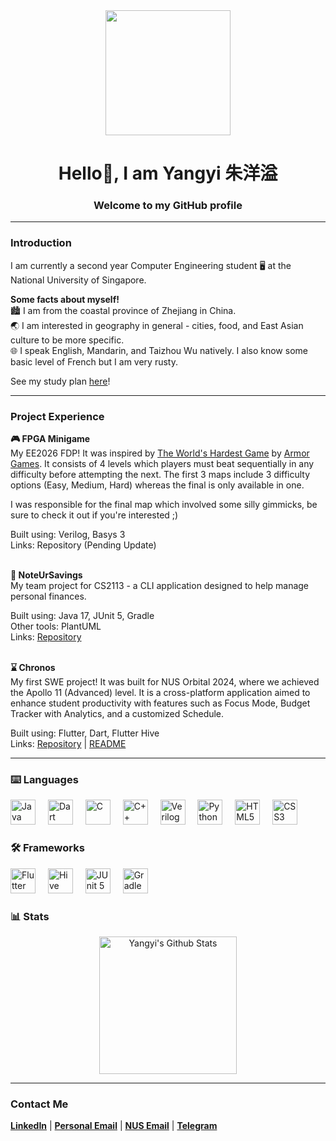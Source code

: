 <div align="center">
    <img src="https://media1.tenor.com/m/qMH5o_XizbcAAAAd/but-here%27s-the-coder.gif" width="200"/>
</div>

<h1 align="center">Hello👋, I am Yangyi 朱洋溢</h1>

<h3 align="center">Welcome to my GitHub profile</h3>

---

### Introduction

I am currently a second year Computer Engineering student 🖥️ at the National University of Singapore.

**Some facts about myself!** <br>
🏙️ I am from the coastal province of Zhejiang in China. <br>
🌏 I am interested in geography in general - cities, food, and East Asian culture to be more specific. <br>
🌐 I speak English, Mandarin, and Taizhou Wu natively. I also know some basic level of French but I am very rusty.

See my study plan [here](StudyPlan.md)!

---

### Project Experience

**🎮 FPGA Minigame** <br>
My EE2026 FDP! It was inspired by <a href="https://flashgaming.fandom.com/wiki/The_World%27s_Hardest_Game">The World's
Hardest Game</a> by <a href="https://en.wikipedia.org/wiki/Armor_Games">Armor Games</a>. It consists of 4 levels which
players must beat sequentially in any difficulty before attempting the next. The first 3 maps include 3 difficulty 
options (Easy, Medium, Hard) whereas the final is only available in one.

I was responsible for the final map which involved some silly gimmicks, be sure to check it out if you're interested ;)

Built using: Verilog, Basys 3 <br>
Links: Repository (Pending Update) <br><br>

**📝 NoteUrSavings** <br>
My team project for CS2113 - a CLI application designed to help manage personal finances.

Built using: Java 17, JUnit 5, Gradle <br>
Other tools: PlantUML <br>
Links: <a href="https://github.com/AY2425S2-CS2113-F14-1/tp">Repository</a> <br><br>

**⌛ Chronos** <br>
My first SWE project! It was built for NUS Orbital 2024, where we achieved the Apollo 11 (Advanced) level. It is a 
cross-platform application aimed to enhance student productivity with features such as Focus Mode, Budget Tracker with 
Analytics, and a customized Schedule.

Built using: Flutter, Dart, Flutter Hive <br>
Links: <a href="https://github.com/YukeeHong/DSG">Repository</a> 
| <a href="https://docs.google.com/document/d/1Q7EXuzVIQKuCYiP7eiqxR9HSyaLuQhRxL__jCz65d0Y/edit?usp=sharing">README</a>

---

### ⌨️ Languages

<div>
    <img src="https://cdn.jsdelivr.net/gh/devicons/devicon/icons/java/java-original.svg" height="40" alt="Java"  />
    <img width="12" />
    <img src="https://lemmy.world/pictrs/image/77433d2c-e894-4ad2-96cd-b8b0d6d3e840.png" height="40" alt="Dart"  />
    <img width="12" />
    <img src="https://upload.wikimedia.org/wikipedia/commons/1/19/C_Logo.png" height="40" alt="C"  />
    <img width="12" />
    <img src="https://upload.wikimedia.org/wikipedia/commons/thumb/1/18/ISO_C%2B%2B_Logo.svg/1822px-ISO_C%2B%2B_Logo.svg.png" height="40" alt="C++"  />
    <img width="12" />
    <img src="https://static-00.iconduck.com/assets.00/file-type-verilog-icon-1024x1024-1hv3ysgx.png" height="40" alt="Verilog"  />
    <img width="12" />
    <img src="https://cdn.jsdelivr.net/gh/devicons/devicon/icons/python/python-original.svg" height="40" alt="Python"  />
    <img width="12" />
    <img src="https://cdn.jsdelivr.net/gh/devicons/devicon/icons/html5/html5-original.svg" height="40" alt="HTML5"  />
    <img width="12" />
    <img src="https://cdn.jsdelivr.net/gh/devicons/devicon/icons/css3/css3-original.svg" height="40" alt="CSS3"  />
</div>

### 🛠️ Frameworks

<div>
    <img src="https://cdn-images-1.medium.com/max/1200/1*5-aoK8IBmXve5whBQM90GA.png" height="40" alt="Flutter"  />
    <img width="12" />
    <img src="https://hive.apache.org/images/hive.svg" height="40" alt="Hive"  />
    <img width="12" />
    <img src="https://junit.org/junit5/assets/img/junit5-logo.png" height="40" alt="JUnit 5"  />
    <img width="12" />
    <img src="https://avatars.githubusercontent.com/u/124156?s=200&v=4" height="40" alt="Gradle"  />
</div>

### 📊 Stats

<div align="center">
    <a href="https://github.com/anuraghazra/github-readme-stats">
        <img src="https://github-readme-stats.vercel.app/api?username=yangyi-zhu&show_icons=true&theme=holi" height="220" alt="Yangyi's Github Stats"  />
    </a>
</div>

---

### Contact Me

<a href="https://www.linkedin.com/in/yangyi-zhu-0474a422b/">**LinkedIn**</a> | 
<a href="yang.yi.zhu.2005@gmail.com">**Personal Email**</a> | <a href="zhu.yangyi@u.nus.edu">**NUS Email**</a> | 
<a href="https://t.me/yangyizhu">**Telegram**</a>

